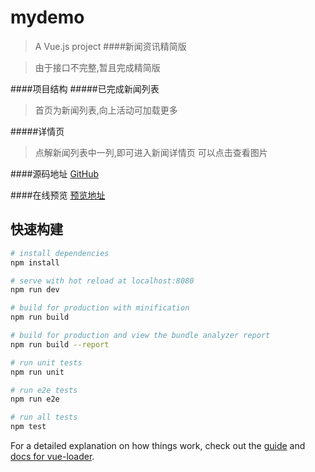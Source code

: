 # mydemo

> A Vue.js project
####新闻资讯精简版

>由于接口不完整,暂且完成精简版

####项目结构
#####已完成新闻列表

>首页为新闻列表,向上活动可加载更多

#####详情页
>点解新闻列表中一列,即可进入新闻详情页
可以点击查看图片

####源码地址
[GitHub](https://github.com/2902854803/mydemo)

####在线预览
[预览地址]()

## 快速构建
``` bash
# install dependencies
npm install

# serve with hot reload at localhost:8080
npm run dev

# build for production with minification
npm run build

# build for production and view the bundle analyzer report
npm run build --report

# run unit tests
npm run unit

# run e2e tests
npm run e2e

# run all tests
npm test
```

For a detailed explanation on how things work, check out the [guide](http://vuejs-templates.github.io/webpack/) and [docs for vue-loader](http://vuejs.github.io/vue-loader).
